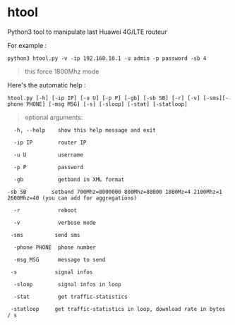 # htool

Python3 tool to manipulate last Huawei 4G/LTE routeur

For example :

`python3 htool.py -v -ip 192.168.10.1 -u admin -p password -sb 4`
> this force 1800Mhz mode


Here's the automatic help :

`htool.py [-h] [-ip IP] [-u U] [-p P] [-gb] [-sb SB] [-r] [-v] [-sms][-phone PHONE] [-msg MSG] [-s] [-sloop] [-stat] [-statloop]
`
> optional arguments:

`  -h, --help    show this help message and exit`
  
`  -ip IP        router IP`
  
`  -u U          username`
  
`  -p P          password`
  
`  -gb           getband in XML format`
  
  `-sb SB        setband 700Mhz=8000000 800Mhz=80000 1800Mz=4 2100Mhz=1 2600Mhz=40 (you can add for aggregations)`
                
`  -r            reboot`
  
`  -v            verbose mode`
  
 ` -sms          send sms`
  
`  -phone PHONE  phone number`
  
`  -msg MSG      message to send`
  
 ` -s            signal infos`
  
`  -sloop        signal infos in loop`
  
`  -stat         get traffic-statistics`
  
 ` -statloop     get traffic-statistics in loop, download rate in bytes / s`
  
